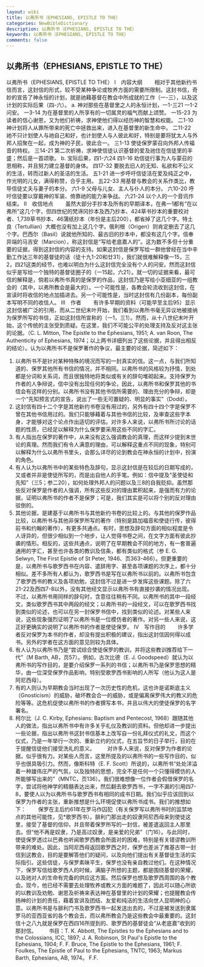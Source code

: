 ```yaml
---
layout: wiki
title: 以弗所书（EPHESIANS, EPISTLE TO THE）
categories: NewBibleDictionary
description: 以弗所书（EPHESIANS, EPISTLE TO THE）
keywords: 以弗所书（EPHESIANS, EPISTLE TO THE）
comments: false
---
```


## 以弗所书（EPHESIANS, EPISTLE TO THE）



以弗所书（EPHESIANS, EPISTLE TO THE）
Ⅰ　内容大纲
　　相对于其他新约书信而言，这封信的形式，较不受某种争论或牧养方面的需要所限制。这封书信，奇妙的宣告了神永恒的计划，就是祂藉基督在教会中所成就的工作（一-三），以及这计划的实际后果（四-六）。
a. 神对那些在基督里之人的永恒计划，一1-三21
一1-2 问安。
一3-14 为在基督里的人所享有的一切属灵的福气而献上颂赞。
一15-23 为读者的信心谢恩，又为他们祈祷，求神使他们得以经历神的智慧和权能。
二1-10 神计划将人从罪所带来的死亡中拯救出来，进入在基督里的新生命中。
二11-22 祂不只计划使人与祂自己和好，也计划使人与人彼此和好，特别是要将犹太人与外邦人招聚在一起，成为神的子民，彼此合一。
三1-13 使徒保罗蒙召向外邦人传福音的特权。
三14-21 第二次祈祷，求神使信徒认识基督的爱及祂住在信徒里的丰盛；然后是一首颂歌。
b. 宝际后果，四1-六24
四1-16 劝信徒行事为人与蒙召的恩相称，并且努力建立基督的身体。
四17-32 要脱去旧人的无知、私欲和不公义的生活，转而过新人的圣洁的生活。
五1-21 进一步呼吁信徒活在爱及纯正之中，作光明的儿女，满得称赞，合乎主用。
五22-33 用基督与教会的关系作类比，教导信徒丈夫与妻子的本分。
六1-9 父母与儿女、主人与仆人的本分。
六10-20 呼吁信徒要以穿戴神的军装、倚靠祂的能力来争战。
六21-24 以个人的一个音讯作结束。
Ⅱ　收信地点
　　虽然大部分手抄本及所有的早期译本，在弗一1都有“在以弗所”这几个字，但四世纪的梵谛冈抄本及西乃抄本、424草书抄本的重要校对者、1,739草书抄本、46蒲纸抄本（年份是主后200），都省掉了这几个字。特土良（Tertullian）大概也没有加上这几个字。俄利根（Origen）则肯定删去了这几个字。巴西尔（Basil）说就他所知的、最古旧的抄本中，都没有这几个字。信奉异端的马吉安（Marcion），称这封信是“写给老底嘉人的”。这为数不多但十分重要的证据，得到这封信的内容的支持。如果这封信是保罗写给一群他曾经在当中辛勤工作达三年的基督徒的话（徒十九1-20和廿31），我们就很难解释像一15，三2，四21这类的经节，也难以明白为什么这封信完全没有个人的问安。然而这封信似乎是写给一个独特的基督徒圈子的（一15起，六21）。就一切的证据来看，最可信的解释是，倘若以弗所书真的是保罗的作品，这封信乃是写给小亚细亚的一组教会的（其中，以弗所教会是最大的）。一个可能性是，各教会轮流收到这封信，在宣读时将收信的地点加插进去。另一个可能性是，当时这封信有几份副本，每份副本写明不同的收信人。
Ⅲ　作者
　　有许多早期的资料（可能早至主后95）显示这封信被广泛的引用，而从二世纪末叶开始，我们看到以弗所书毫无异议地被接纳为保罗所写的书信，正如这封信所宣称的（一1，三1）。然而，从十八世纪末叶开始，这个传统的主张受到质疑。在这里，我们不可能公平的处理支持及反对这主张的论据。（C. L. Mitton, The Epistle to the Ephesians, 1951; A.
van Roon, The Authenticity of Ephesians,
1974；以上两书详细列出了这些论据，并且得出相反的结论）。认为以弗所书不是保罗著作的争议，最主要的论据，简述如下：
1. 以弗所书不是针对某种特殊的境况而写的一封真实的信。这一点，与我们所知道的、保罗其他所有书信的情况，并不相同。以弗所书的风格较为抒情，到处都是分词和关系词，而且很独特地将类似或有关的辞句堆砌起来。支持保罗为作者的人争辩说，信中没有出现任何的争论，因此，以弗所书和保罗其他的书信会有这样的分别。以弗所书没有其他书信所需要的、理由充分的争辩，却是一个“先知预言式的宣告，说出了一些无可置疑的、明显的事实”（Dodd）。
2. 这封信有四十二个字是其他新约书卷没有用过的，另外有四十四个字是保罗不曾在其他书信用过的。我们只能够藉着与其他书信的比较，及审查这些字本身，才能够对这个论点作出适切的评估。对许多人来说，以弗所书所讨论的话题的性质，已经足以解释为什么保罗要采用这些不同的字汇。
3. 有人指出在保罗的著作中，从来没有这么强调教会的真理，而这样少提到末世论的真理。然而我们有令人满意的理由，可以解释这重点不同的现象，特别可以解释为什么以弗所书里头，会那么详尽的论到教会在神永恒的计划中，扮演的角色。
4. 有人认为以弗所书中的某些特色及辞句，显示这封信是在较后的日期写成的，又或者并非是使徒所写的，而是出自他人的手笔。例如：信中提及“圣使徒和先知”（三5；参二20），如何处理外邦人的问题以及三8的自我贬抑。虽然那些反对保罗是作者的人强调，所有这些反对的理由累积起来，是强而有力的论据，证明以弗所书的作者不是保罗；可是，我们其实是可以将个别的反对理由驳倒的。
5. 其他论据，是建基于以弗所书与其他新约书卷的比较上的。与其他的保罗作品比较，以弗所书与其他非保罗所写的著作（特别是路加福音和使徒行传，彼得前书和约翰的著作），有更多共通点。有时，思想及辞句方面的相似程度是令人讶异的，但很少相似到一个地步，让人觉得书卷之间，在文字方面有彼此抄袭的情形。相反的，这些共通点，说明了在早期教会不同的地方，有一套普遍通用的字汇，甚至也许各类的教训及信条，都有类似的格式（参 E. G. Selwyn, The First Epistle of St Peter, 1946、页363-466）。但更重要的是，以弗所书与歌罗西书在内容、遣辞用字、甚至各项课题的次序上，都十分相似。差不多所有人都认为，歌罗西书是写在以弗所书以前的。以弗所书包含了歌罗西书的教义及各项劝勉，这封信不过是进一步发挥这些课题。除了六21-22及西四7-8以外，没有其他经文显示以弗所书有直接抄袭的情况出现。不过，以弗所书用同样的辞句时，含意往往稍有不同。以弗所书的其中一段经文，类似歌罗西书其中两段的经文；以弗所书的一段经文，可以在歌罗西书找到类似的论述，也可以在另一封保罗书信中，找到类似的论述。对某些人来说，这些现象强烈证明了以弗所书是一位模仿者的著作。对另一些人来说，这正好更确实的说明了以弗所书的作者是使徒保罗。
Ⅳ　写作目的
　　许多学者反对保罗为本书的作者，却没有提出积极的建议，指出这封信因何得以成书。另外的学者在这方面的意见则较为具体。
1. 有人认为以弗所书乃是“尝试综合使徒保罗的教训，并将这些教训推荐给下一代”（M Barth, AB，页57）。例如，古次比德（E. J. Goodspeed）就认为以弗所书的写作目的，是要介绍保罗一系列的书信；以弗所书乃是保罗思想的精华，由一位深受保罗作品影响，特别受歌罗西书影响的人所写（他认为这人是阿尼西母）。
2. 有的人则认为早期教会当时出现了一次历史性的危机，这也许是诺斯底主义（Gnosticism）的威胁，破坏教会合一的威胁，或是偏离保罗伟大的教义的危险等等。这危机促使以弗所书的作者撰写本书，并且以伟大的使徒保罗的名字署名。
3. 柯尔比（J. C. Kirby, Ephesians: Baptism and Pentecost, 1968）跟随其他人的做法，指出以弗所书中有许多关乎礼仪及教训的资料。但他却进一步提出一些论据，指出以弗所书这封书信基本上改写自一份礼拜仪式的礼文，而这个仪式，乃是一年举行一次的、重新立约的仪式，在五旨节的日子举行，目的在于提醒信徒他们接受洗礼的意义。
　　对许多人来说，反对保罗为作者的论据，似乎很有力。对某些人而言，这里所提及的以弗所书的一些写作目的，似乎也很具吸引力。然而，像斯科特（E. F. Scott）所说的，以弗所书“处处洋溢着一种雄伟庄严的气氛，以及独特的思想，完全不是任何一个只懂得模仿的人所能够写出来的”（MNTC，页136）。我们很难想像一位作者会假借保罗的名字，尝试将他神学的精髓表达出来，然后翻去歌罗西书，一字不漏的引用四7-8，要使人以为以弗所书与歌罗西书有相同的成书日期。我们似乎应该回到以保罗为作者的主张，重新推想是什么环境促使以弗所书成书。我们的推想如下：
　　保罗在主后约61年在罗马作囚犯（有关保罗写以弗所书时的监禁地点的其他可能性，见*歌罗西书）。腓利门那出走的奴隶阿尼西母来到使徒这里，接受了基督的信仰，并且带着保罗所写的一封信，被差遣返回主人那里去。但“他不再是奴隶，乃是高过奴隶，是亲爱的兄弟”（门16）。与此同时，使徒保罗透过以巴弗也听闻歌罗西教会所面对的困难，特别是有关错谬教训所带来的难处。因此，当阿尼西母返回歌罗西之时，保罗也差派了推基古带一封信到这教会，目的是要解答他们的疑问，以及向他们提出有关基督徒生活的实际指引。这些信徒，与保罗素昧平生，保罗也没有亲自教过他们。在这种情况下，保罗写信给歌罗西人的时候，满脑子所想的主题，都是围绕基督的荣耀，以及祂对人的生命有完备的供应这方面。然后保罗也想及歌罗西周围的各个教会。现今，他已经不需要去处理牧养或教义方面的难题了，因此可以随心所欲的以教训及劝勉、谢恩及祈祷来表达神在基督里的计划的荣耀；也提醒教会传扬神的计划的责任，藉着宣讲及团结、友爱和纯洁的生活向世人显明神的心意。以弗所书是与腓利门书及歌罗西书一起发送出去的，不过是被发送到隶属罗马的亚西亚省的各个教会去，而以弗所教会乃是这些教会中最重要的。这封信十之八九就是保罗在西四16所提到的、歌罗西的基督徒会“从老底嘉”收到的那封信。
　　书目：T. K. Abbott, The Epistles to the Ephesians and to the
Colossians, ICC, 1897; J. A.
Robinson, St Paul's Epistle to the
Ephesians, 1904; F. F. Bruce, The
Epistle to the Ephesians, 1961; F. Foulkes, The Epistle of Paul to the Ephesians, TNTC, 1963; Markus Barth, Ephesians,
AB, 1974。
F.F.




